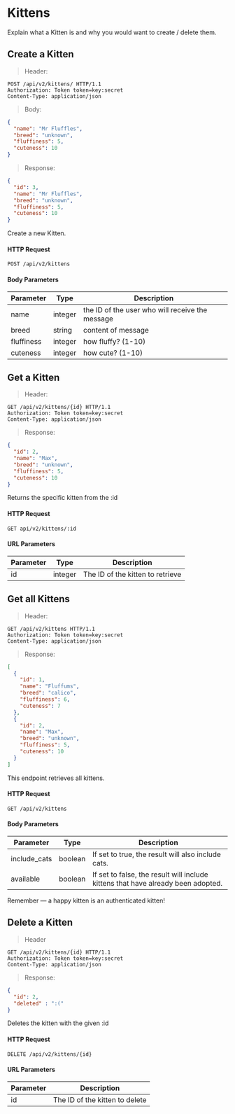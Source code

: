 # Kittens

Explain what a Kitten is and why you would want to create / delete them.

## Create a Kitten

> Header:

```http
POST /api/v2/kittens/ HTTP/1.1
Authorization: Token token=key:secret
Content-Type: application/json
```

> Body:

```json
{
  "name": "Mr Fluffles",
  "breed": "unknown",
  "fluffiness": 5,
  "cuteness": 10
}
```

> Response:

```json
{
  "id": 3,
  "name": "Mr Fluffles",
  "breed": "unknown",
  "fluffiness": 5,
  "cuteness": 10
}
```

Create a new Kitten.

#### HTTP Request

`POST /api/v2/kittens`

#### Body Parameters

Parameter | Type | Description
--------- | ---- | -----------
name | integer | the ID of the user who will receive the message
breed | string | content of message
fluffiness | integer | how fluffy? (1-10)
cuteness | integer | how cute? (1-10)

## Get a Kitten

> Header:

```http
GET /api/v2/kittens/{id} HTTP/1.1
Authorization: Token token=key:secret
Content-Type: application/json
```

> Response:

```json
{
  "id": 2,
  "name": "Max",
  "breed": "unknown",
  "fluffiness": 5,
  "cuteness": 10
}
```

Returns the specific kitten from the :id

#### HTTP Request

`GET api/v2/kittens/:id`

#### URL Parameters

Parameter | Type | Description
--------- | ---- | -----------
id | integer | The ID of the kitten to retrieve


## Get all Kittens


> Header:

```http
GET /api/v2/kittens HTTP/1.1
Authorization: Token token=key:secret
Content-Type: application/json
```

> Response:

```json
[
  {
    "id": 1,
    "name": "Fluffums",
    "breed": "calico",
    "fluffiness": 6,
    "cuteness": 7
  },
  {
    "id": 2,
    "name": "Max",
    "breed": "unknown",
    "fluffiness": 5,
    "cuteness": 10
  }
]
```

This endpoint retrieves all kittens.

#### HTTP Request

`GET /api/v2/kittens`

#### Body Parameters

Parameter | Type | Description
--------- | ------- | -----------
include\_cats | boolean | If set to true, the result will also include cats.
available | boolean | If set to false, the result will include kittens that have already been adopted.

<aside class="success">
Remember — a happy kitten is an authenticated kitten!
</aside>



## Delete a Kitten

> Header

```http
GET /api/v2/kittens/{id} HTTP/1.1
Authorization: Token token=key:secret
Content-Type: application/json
```

> Response:

```json
{
  "id": 2,
  "deleted" : ":("
}
```

Deletes the kitten with the given :id

#### HTTP Request

`DELETE /api/v2/kittens/{id}`

#### URL Parameters

Parameter | Description
--------- | -----------
id | The ID of the kitten to delete
